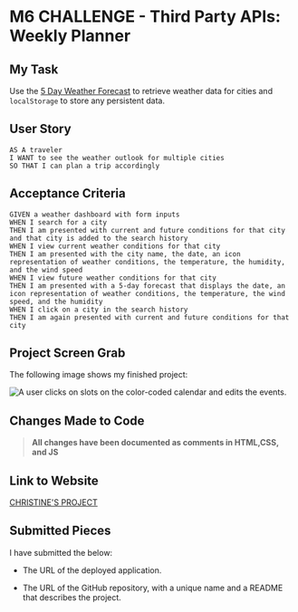 # M6 CHALLENGE - Third Party APIs: Weekly Planner

## My Task

Use the [5 Day Weather Forecast](https://openweathermap.org/forecast5) to retrieve weather data for cities and `localStorage` to store any persistent data.


## User Story

```
AS A traveler
I WANT to see the weather outlook for multiple cities
SO THAT I can plan a trip accordingly
```

## Acceptance Criteria

```
GIVEN a weather dashboard with form inputs
WHEN I search for a city
THEN I am presented with current and future conditions for that city and that city is added to the search history
WHEN I view current weather conditions for that city
THEN I am presented with the city name, the date, an icon representation of weather conditions, the temperature, the humidity, and the wind speed
WHEN I view future weather conditions for that city
THEN I am presented with a 5-day forecast that displays the date, an icon representation of weather conditions, the temperature, the wind speed, and the humidity
WHEN I click on a city in the search history
THEN I am again presented with current and future conditions for that city
```

## Project Screen Grab

The following image shows my finished project:

![A user clicks on slots on the color-coded calendar and edits the events.](./assets/images/day-dreamer-ss.png)

## Changes Made to Code

> **All changes have been documented as comments in HTML,CSS, and JS**

## Link to Website

[CHRISTINE'S PROJECT](https://christiecamp.github.io/travel-tossers/)

## Submitted Pieces

I have submitted the below:

* The URL of the deployed application.

* The URL of the GitHub repository, with a unique name and a README that describes the project.